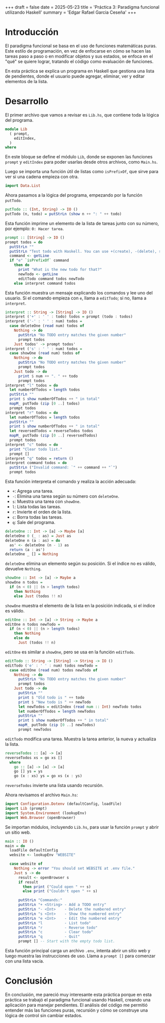 +++
draft = false
date = 2025-05-23
title = 'Práctica 3: Paradigma funcional utilizando Haskell'
summary = 'Edgar Rafael Garcia Ceseña'
+++

# Introducción
El paradigma funcional se basa en el uso de funciones matemáticas puras. Este estilo de programación, en vez de enfocarse en cómo se hacen las tareas paso a paso o en modificar objetos y sus estados, se enfoca en el "qué" se quiere lograr, tratando el código como evaluación de funciones.

En esta práctica se explica un programa en Haskell que gestiona una lista de pendientes, donde el usuario puede agregar, eliminar, ver y editar elementos de la lista.

# Desarrollo
El primer archivo que vamos a revisar es `Lib.hs`, que contiene toda la lógica del programa.

```haskell
module Lib
  ( prompt,
    editIndex,
  )
where
```

En este bloque se define el módulo `Lib`, donde se exponen las funciones `prompt` y `editIndex` para poder usarlas desde otros archivos, como `Main.hs`.

Luego se importa una función útil de listas como `isPrefixOf`, que sirve para ver si una cadena empieza con otra.

```haskell
import Data.List
```

Ahora pasamos a la lógica del programa, empezando por la función `putTodo`.

```haskell
putTodo :: (Int, String) -> IO ()
putTodo (n, todo) = putStrLn (show n ++ ": " ++ todo)
```

Esta función imprime un elemento de la lista de tareas junto con su número, por ejemplo: `0: Hacer tarea`.

```haskell
prompt :: [String] -> IO ()
prompt todos = do
  putStrLn ""
  putStrLn "Test todo with Haskell. You can use +(create), -(delete), s(show), e(dit), l(ist), r(everse), c(lear), q(uit) commands."
  command <- getLine
  if "e" `isPrefixOf` command
    then do
      print "What is the new todo for that?"
      newTodo <- getLine
      editTodo command todos newTodo
    else interpret command todos
```

Esta función muestra un mensaje explicando los comandos y lee uno del usuario. Si el comando empieza con `e`, llama a `editTodo`; si no, llama a `interpret`.

```haskell
interpret :: String -> [String] -> IO ()
interpret ('+' : ' ' : todo) todos = prompt (todo : todos)
interpret ('-' : ' ' : num) todos =
  case deleteOne (read num) todos of
    Nothing -> do
      putStrLn "No TODO entry matches the given number"
      prompt todos
    Just todos' -> prompt todos'
interpret ('s' : ' ' : num) todos =
  case showOne (read num) todos of
    Nothing -> do
      putStrLn "No TODO entry matches the given number"
      prompt todos
    Just todo -> do
      print $ num ++ ". " ++ todo
      prompt todos
interpret "l" todos = do
  let numberOfTodos = length todos
  putStrLn ""
  print $ show numberOfTodos ++ " in total"
  mapM_ putTodo (zip [0 ..] todos)
  prompt todos
interpret "r" todos = do
  let numberOfTodos = length todos
  putStrLn ""
  print $ show numberOfTodos ++ " in total"
  let reversedTodos = reverseTodos todos
  mapM_ putTodo (zip [0 ..] reversedTodos)
  prompt todos
interpret "c" todos = do
  print "Clear todo list."
  prompt []
interpret "q" todos = return ()
interpret command todos = do
  putStrLn ("Invalid command: `" ++ command ++ "`")
  prompt todos
```

Esta función interpreta el comando y realiza la acción adecuada:
- `+`: Agrega una tarea.
- `-`: Elimina una tarea según su número con `deleteOne`.
- `s`: Muestra una tarea con `showOne`.
- `l`: Lista todas las tareas.
- `r`: Invierte el orden de la lista.
- `c`: Borra todas las tareas.
- `q`: Sale del programa.

```haskell
deleteOne :: Int -> [a] -> Maybe [a]
deleteOne 0 (_ : as) = Just as
deleteOne n (a : as) = do
  as' <- deleteOne (n - 1) as
  return (a : as')
deleteOne _ [] = Nothing
```

`deleteOne` elimina un elemento según su posición. Si el índice no es válido, devuelve `Nothing`.

```haskell
showOne :: Int -> [a] -> Maybe a
showOne n todos =
  if (n < 0) || (n > length todos)
    then Nothing
    else Just (todos !! n)
```

`showOne` muestra el elemento de la lista en la posición indicada, si el índice es válido.

```haskell
editOne :: Int -> [a] -> String -> Maybe a
editOne n todos newTodo =
  if (n < 0) || (n > length todos)
    then Nothing
    else do
      Just (todos !! n)
```

`editOne` es similar a `showOne`, pero se usa en la función `editTodo`.

```haskell
editTodo :: String -> [String] -> String -> IO ()
editTodo ('e' : ' ' : num) todos newTodo =
  case editOne (read num) todos newTodo of
    Nothing -> do
      putStrLn "No TODO entry matches the given number"
      prompt todos
    Just todo -> do
      putStrLn ""
      print $ "Old todo is " ++ todo
      print $ "New todo is " ++ newTodo
      let newTodos = editIndex (read num :: Int) newTodo todos
      let numberOfTodos = length newTodos
      putStrLn ""
      print $ show numberOfTodos ++ " in total"
      mapM_ putTodo (zip [0 ..] newTodos)
      prompt newTodos
```

`editTodo` modifica una tarea. Muestra la tarea anterior, la nueva y actualiza la lista.

```haskell
reverseTodos :: [a] -> [a]
reverseTodos xs = go xs []
  where
    go :: [a] -> [a] -> [a]
    go [] ys = ys
    go (x : xs) ys = go xs (x : ys)
```

`reverseTodos` invierte una lista usando recursión.

Ahora revisamos el archivo `Main.hs`:

```haskell
import Configuration.Dotenv (defaultConfig, loadFile)
import Lib (prompt)
import System.Environment (lookupEnv)
import Web.Browser (openBrowser)
```

Se importan módulos, incluyendo `Lib.hs`, para usar la función `prompt` y abrir un sitio web.

```haskell
main :: IO ()
main = do
  loadFile defaultConfig
  website <- lookupEnv "WEBSITE"

  case website of
    Nothing -> error "You should set WEBSITE at .env file."
    Just s -> do
      result <- openBrowser s
      if result
        then print ("Could open " ++ s)
        else print ("Couldn't open " ++ s)

      putStrLn "Commands:"
      putStrLn "+ <String> - Add a TODO entry"
      putStrLn "- <Int>    - Delete the numbered entry"
      putStrLn "s <Int>    - Show the numbered entry"
      putStrLn "e <Int>    - Edit the numbered entry"
      putStrLn "l          - List todo"
      putStrLn "r          - Reverse todo"
      putStrLn "c          - Clear todo"
      putStrLn "q          - Quit"
      prompt [] -- Start with the empty todo list.
```

Esta función principal carga un archivo `.env`, intenta abrir un sitio web y luego muestra las instrucciones de uso. Llama a `prompt []` para comenzar con una lista vacía.

# Conclusión
En conclusión, me pareció muy interesante esta práctica porque en esta práctica se trabajó el paradigma funcional usando Haskell, creando una aplicación para manejar pendientes. El análisis del código me permitió entender más las funciones puras, recursión y cómo se construye una lógica de control sin cambiar estados.
